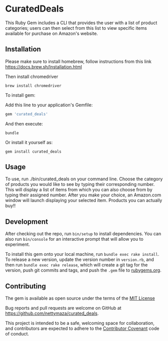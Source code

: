 # CuratedDeals
This Ruby Gem includes a CLI that provides the user with a list of product categories; users can then select from this list to view specific items available for purchase on Amazon's website.

## Installation
Please make sure to install homebrew, follow instructions from this link https://docs.brew.sh/Installation.html

Then install chromedriver

`brew install chromedriver`

To install gem:

Add this line to your application's Gemfile:

```ruby
gem 'curated_deals'
```
And then execute:

`bundle`

Or install it yourself as:

`gem install curated_deals`

## Usage

To use, run ./bin/curated_deals on your command line. Choose the category of products you would like to see by typing their corresponding number. This will display a list of items from which you can also choose from by typing their assigned number. After you make your choice, an Amazon.com window will launch displaying your selected item. Products you can actually buy!!

## Development

After checking out the repo, run `bin/setup` to install dependencies. You can also run `bin/console` for an interactive prompt that will allow you to experiment.

To install this gem onto your local machine, run `bundle exec rake install`. To release a new version, update the version number in `version.rb`, and then run `bundle exec rake release`, which will create a git tag for the version, push git commits and tags, and push the `.gem` file to [rubygems.org](https://rubygems.org).

## Contributing

The gem is available as open source under the terms of the <a href="https://opensource.org/licenses/MIT">MIT License</a>

Bug reports and pull requests are welcome on GitHub at https://github.com/nettymaza/curated_deals.

This project is intended to be a safe, welcoming space for collaboration, and contributors are expected to adhere to the <a href="https://www.contributor-covenant.org/">Contributor Covenant</a> code of conduct.

